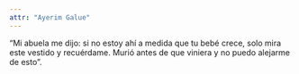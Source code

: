 ```yaml
---
attr: "Ayerim Galue"
---
```

“Mi abuela me dijo: si no estoy ahí a medida que tu bebé crece, solo mira este vestido y recuérdame. Murió antes de que viniera y no puedo alejarme de esto”.